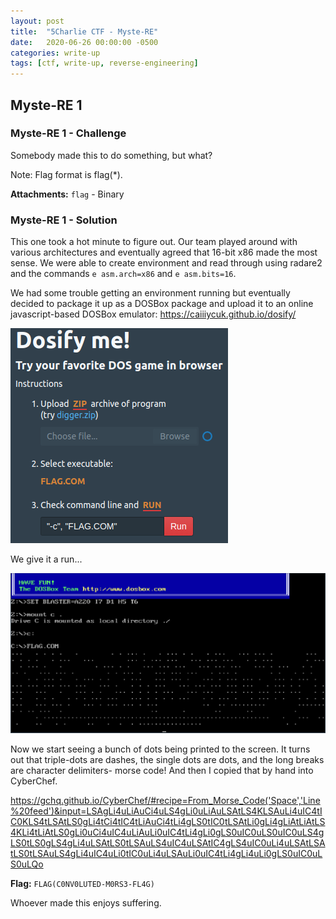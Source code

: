 ```yaml
---
layout: post
title:  "5Charlie CTF - Myste-RE"
date:   2020-06-26 00:00:00 -0500
categories: write-up
tags: [ctf, write-up, reverse-engineering]
---
```


## Myste-RE 1

### Myste-RE 1 - Challenge

Somebody made this to do something, but what?

Note: Flag format is flag(*).

**Attachments:** `flag` - Binary

### Myste-RE 1 - Solution

This one took a hot minute to figure out.
Our team played around with various architectures and eventually agreed that 16-bit x86 made the most sense.
We were able to create environment and read through using radare2 and the commands `e asm.arch=x86` and `e asm.bits=16`.

We had some trouble getting an environment running but eventually decided to package it up as a DOSBox package and upload it to an online javascript-based DOSBox emulator: <https://caiiiycuk.github.io/dosify/>

![DOSify Input](assets/images/mystere_dosify_input.png)

We give it a run...

![DOSify Output](assets/images/mystere_dosify_output.png)

Now we start seeing a bunch of dots being printed to the screen.
It turns out that triple-dots are dashes, the single dots are dots, and the long breaks are character delimiters- morse code!
And then I copied that by hand into CyberChef.

<https://gchq.github.io/CyberChef/#recipe=From_Morse_Code('Space','Line%20feed')&input=LSAgLi4uLiAuCi4uLS4gLi0uLiAuLSAtLS4KLSAuLi4uIC4tIC0KLS4tLSAtLS0gLi4tCi4tIC4tLiAuCi4tLi4gLS0tIC0tLSAtLi0gLi4gLiAtLiAtLS4KLi4tLiAtLS0gLi0uCi4uIC4uLiAuLi0uIC4tLi4gLi0gLS0uIC0uLS0uIC0uLS4gLS0tLS0gLS4gLi4uLSAtLS0tLSAuLS4uIC4uLSAtIC4gLS4uIC0uLi4uLSAtLSAtLS0tLSAuLS4gLi4uIC4uLi0tIC0uLi4uLSAuLi0uIC4tLi4gLi4uLi0gLS0uIC0uLS0uLQo>

**Flag:** `FLAG(C0NV0LUTED-M0RS3-FL4G)`

Whoever made this enjoys suffering.

